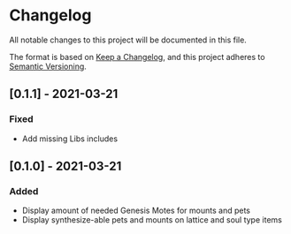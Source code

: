 # Changelog
All notable changes to this project will be documented in this file.

The format is based on [Keep a Changelog](https://keepachangelog.com/en/1.0.0/),
and this project adheres to [Semantic Versioning](https://semver.org/spec/v2.0.0.html).

## [0.1.1] - 2021-03-21
### Fixed
 - Add missing Libs includes

## [0.1.0] - 2021-03-21
### Added
 - Display amount of needed Genesis Motes for mounts and pets
 - Display synthesize-able pets and mounts on lattice and soul type items
